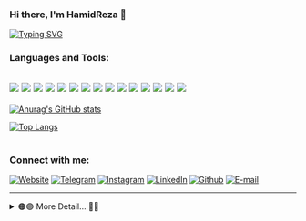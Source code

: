 

### Hi there, I'm HamidReza 👋 


[![Typing SVG](https://readme-typing-svg.herokuapp.com?color=%232C72F7&lines=I'm+a+Android+Developer...+)](https://git.io/typing-svg)


### Languages and Tools:
  <img src="https://img.shields.io/badge/android-FFCDD2?style=for-the-badge&logo=android" /> <img src="https://img.shields.io/badge/java-F8BBD0?style=for-the-badge&logo=java&logoColor=red" />  <img src="https://img.shields.io/badge/kotlin-E1BEE7?style=for-the-badge&logo=kotlin" /> <img src="https://img.shields.io/badge/php-D1C4E9?style=for-the-badge&logo=php" /> <img src="https://img.shields.io/badge/laravel-C5CAE9?style=for-the-badge&logo=laravel" /> <img src="https://img.shields.io/badge/mysql-BBDEFB?style=for-the-badge&logo=mysql" /> <img src="https://img.shields.io/badge/terminal-B3E5FC?style=for-the-badge&logo=windowsterminal&logoColor=black" /> <img src="https://img.shields.io/badge/git-B2EBF2?style=for-the-badge&logo=git" /> <img src="https://img.shields.io/badge/github-B2DFDB?style=for-the-badge&logo=github&logoColor=blue" /> <img src="https://img.shields.io/badge/linux-C8E6C9?style=for-the-badge&logo=linux&logoColor=teal" /> <img src="https://img.shields.io/badge/vs code-FFF9C4?style=for-the-badge&logo=visualstudiocode&logoColor=blue" /> <img src="https://img.shields.io/badge/android studio-FFECB3?style=for-the-badge&logo=androidstudio" /> <img src="https://img.shields.io/badge/intellij idea-FFE0B2?style=for-the-badge&logo=intellijidea&logoColor=black" /> <img src="https://img.shields.io/badge/figma-FFCCBC?style=for-the-badge&logo=figma&logoColor=blue" /> <img src="https://img.shields.io/badge/insomnia-D7CCC8?style=for-the-badge&logo=insomnia&logoColor=purple" />
---

[![Anurag's GitHub stats](https://github-readme-stats.vercel.app/api?username=hamidreza-mj&show_icons=true&theme=gruvbox)](https://github.com/anuraghazra/github-readme-stats)

[![Top Langs](https://github-readme-stats.vercel.app/api/top-langs/?username=hamidreza-mj&layout=compact&theme=gruvbox)](https://github.com/anuraghazra/github-readme-stats)
<br />
<br />


### Connect with me:

[![Website](https://img.shields.io/badge/website-133758?style=for-the-badge&logo=googlechrome&logoColor=yellow)][website]
[![Telegram](https://img.shields.io/badge/telegram-C3E5FF?style=for-the-badge&logo=telegram&logoColor=white)][telegram]
[![Instagram](https://img.shields.io/badge/Instagram-FF2E63?style=for-the-badge&logo=instagram&logoColor=white)][instagram]
[![LinkedIn](https://img.shields.io/badge/linkedin-1264C2?style=for-the-badge&logo=linkedin&logoColor=white)][linkedin]
[![Github](https://img.shields.io/badge/github-000000?style=for-the-badge&logo=github&logoColor=blue)][github]
[![E-mail](https://img.shields.io/badge/MAIL-248A3D?style=for-the-badge&logo=gmail&logoColor=white)][mail]
<br>

---

<details>
  <summary>🟠🟣 More Detail... 🔵🔴</summary>
  
<!--START_SECTION:activity-->
## Nothing 😅
<!--END_SECTION:activity-->

</details>

<!-- variables -->
[website]: https://hamidreza.in/
[telegram]: https://t.me/HaMiDrEzA3131
[instagram]: https://instagram.com/hamidreza_m313
[linkedin]: https://www.linkedin.com/in/hamidreza-mohammad-jafari
[mail]: mailto:hamidreza@mohamadjafari.ir
[github]: https://github.com/Hamidreza-mj

